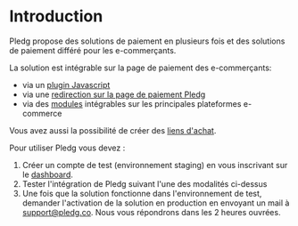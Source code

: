 # Introduction

Pledg propose des solutions de paiement en plusieurs fois et des solutions de paiement différé pour les e-commerçants.

La solution est intégrable sur la page de paiement des e-commerçants:

- via un [plugin Javascript](../plugin/README.md)
- via une [redirection sur la page de paiement Pledg](../plugin/integration.md#direct-call-of-the-pledg-front)
- via des [modules](../modules/) intégrables sur les principales plateformes e-commerce

Vous avez aussi la possibilité de créer des [liens d'achat](purchase-link.md).

Pour utiliser Pledg vous devez :

1. Créer un compte de test (environnement staging) en vous inscrivant sur le [dashboard](quickstart.md).
2. Tester l'intégration de Pledg suivant l'une des modalités ci-dessus
3. Une fois que la solution fonctionne dans l'environnement de test, demander l'activation de la solution en production en envoyant un mail à support@pledg.co. Nous vous répondrons dans les 2 heures ouvrées.
